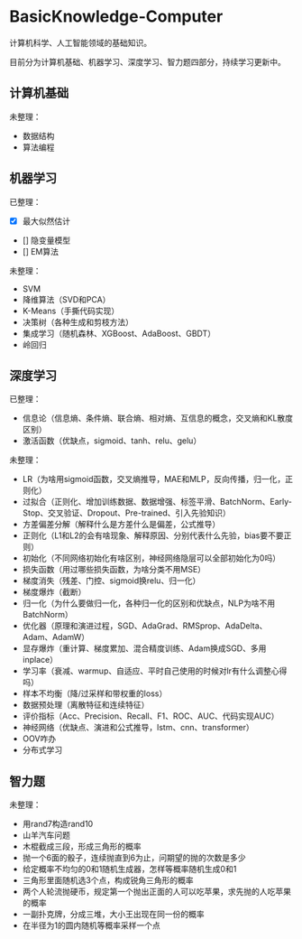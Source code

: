 # BasicKnowledge-Computer
计算机科学、人工智能领域的基础知识。

目前分为计算机基础、机器学习、深度学习、智力题四部分，持续学习更新中。

## 计算机基础

未整理：
- 数据结构
- 算法编程

## 机器学习

已整理：

- [x] 最大似然估计
- [] 隐变量模型
- [] EM算法

未整理：
- SVM
- 降维算法（SVD和PCA）
- K-Means（手撕代码实现）
- 决策树（各种生成和剪枝方法）
- 集成学习（随机森林、XGBoost、AdaBoost、GBDT）
- 岭回归

## 深度学习

已整理：
- 信息论（信息熵、条件熵、联合熵、相对熵、互信息的概念，交叉熵和KL散度区别）
- 激活函数（优缺点，sigmoid、tanh、relu、gelu）

未整理：
- LR（为啥用sigmoid函数，交叉熵推导，MAE和MLP，反向传播，归一化，正则化）
- 过拟合（正则化、增加训练数据、数据增强、标签平滑、BatchNorm、Early-Stop、交叉验证、Dropout、Pre-trained、引入先验知识）
- 方差偏差分解（解释什么是方差什么是偏差，公式推导）
- 正则化（L1和L2的会有啥现象、解释原因、分别代表什么先验，bias要不要正则）
- 初始化（不同网络初始化有啥区别，神经网络隐层可以全部初始化为0吗）
- 损失函数（用过哪些损失函数，为啥分类不用MSE）
- 梯度消失（残差、门控、sigmoid换relu、归一化）
- 梯度爆炸（截断）
- 归一化（为什么要做归一化，各种归一化的区别和优缺点，NLP为啥不用BatchNorm）
- 优化器（原理和演进过程，SGD、AdaGrad、RMSprop、AdaDelta、Adam、AdamW）
- 显存爆炸（重计算、梯度累加、混合精度训练、Adam换成SGD、多用inplace）
- 学习率（衰减、warmup、自适应、平时自己使用的时候对lr有什么调整心得吗）
- 样本不均衡（降/过采样和带权重的loss）
- 数据预处理（离散特征和连续特征）
- 评价指标（Acc、Precision、Recall、F1、ROC、AUC、代码实现AUC）
- 神经网络（优缺点、演进和公式推导，lstm、cnn、transformer）
- OOV咋办
- 分布式学习

## 智力题

未整理：
- 用rand7构造rand10
- 山羊汽车问题
- 木棍截成三段，形成三角形的概率
- 抛一个6面的骰子，连续抛直到6为止，问期望的抛的次数是多少
- 给定概率不均匀的0和1随机生成器，怎样等概率随机生成0和1
- 三角形里面随机选3个点，构成锐角三角形的概率
- 两个人轮流抛硬币，规定第一个抛出正面的人可以吃苹果，求先抛的人吃苹果的概率
- 一副扑克牌，分成三堆，大小王出现在同一份的概率
- 在半径为1的圆内随机等概率采样一个点
